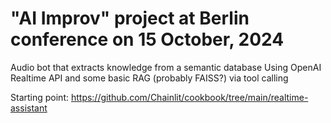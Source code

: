 # "AI Improv" project at Berlin conference on 15 October, 2024

Audio bot that extracts knowledge from a semantic database
Using OpenAI Realtime API and some basic RAG (probably FAISS?) via tool calling

Starting point: https://github.com/Chainlit/cookbook/tree/main/realtime-assistant

